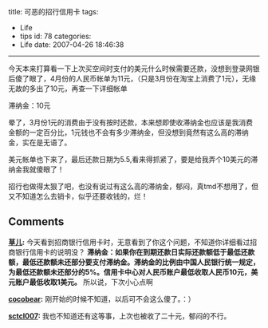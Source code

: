 title: 可恶的招行信用卡
tags:
  - Life
  - tips
id: 78
categories:
  - Life
date: 2007-04-26 18:46:38
---

今天本来打算看一下上次买空间时支付的美元什么时候需要还款，没想到登录网银后傻了眼了，4月份的人民币帐单为11元，（只是3月份在淘宝上消费了1元），无缘无故的多出了10元，再查一下详细帐单

滞纳金：10元

晕了，3月份1元的消费由于没有按时还款，本来想即使收滞纳金也应该是我消费金额的一定百分比，1元钱也不会有多少滞纳金，但没想到竟然有这么高的滞纳金，实在是无语了。

美元帐单也下来了，最后还款日期为5.5,看来得抓紧了，要是给我弄个10美元的滞纳金我就傻眼了！

招行也做得太狠了吧，也没有说过有这么高的滞纳金，郁闷，真tmd不想用了，但又不知道怎么去销卡，似乎还要收钱的，烂！
## Comments

**[草儿](#36 "2007-05-03 18:14:33"):** 今天看到招商银行信用卡时，无意看到了你这个问题，不知道你详细看过招商银行信用卡的说明没？ **滞纳金：如果你在到期还款日实际还款额低于最低还款额，最低还款额未还部分要支付滞纳金。滞纳金的比例由中国人民银行统一规定，为最低还款额未还部分的5%。信用卡中心对人民币账户最低收取人民币10元，美元账户最低收取1美元。** 所以说，下次小心点啊

**[cocobear](#37 "2007-05-05 21:44:07"):** 刚开始的时候不知道，以后可不会这么傻了。：）

**[sctcl007](#4093 "2008-08-25 14:59:42"):** 我也不知道还有这等事，上次也被收了二十元，郁闷的不行。

